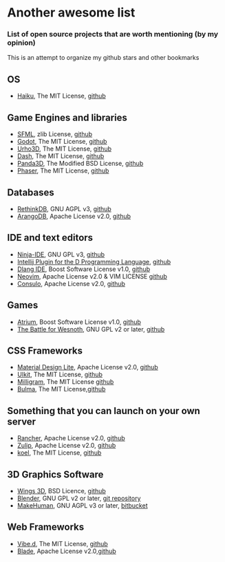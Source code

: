 # Another awesome list
### List of open source projects that are worth mentioning (by my opinion)

This is an attempt to organize my github stars and other bookmarks

## OS
- [Haiku](https://www.haiku-os.org/), The MIT License, [github](https://github.com/haiku/haiku) 

## Game Engines and libraries
- [SFML](http://www.sfml-dev.org/), zlib License, [github](https://github.com/SFML/SFML)
- [Godot](http://www.godotengine.org/projects/godot-engine), The MIT License, [github](https://github.com/godotengine/godot)
- [Urho3D](http://urho3d.github.io/), The MIT License, [github](https://github.com/urho3d/Urho3D)
- [Dash](http://dash.circularstudios.com/), The MIT License, [github](https://github.com/Circular-Studios/Dash)
- [Panda3D](https://www.panda3d.org/), The Modified BSD License, [github](https://github.com/panda3d/panda3d)
- [Phaser](http://phaser.io/), The MIT License, [github](https://github.com/photonstorm/phaser)

## Databases
- [RethinkDB](https://www.rethinkdb.com/), GNU AGPL v3, [github](https://github.com/rethinkdb/rethinkdb)
- [ArangoDB](https://www.arangodb.com/), Apache License v2.0, [github](https://github.com/arangodb/arangodb)

## IDE and text editors
- [Ninja-IDE](http://ninja-ide.org/), GNU GPL v3, [github](https://github.com/ninja-ide/ninja-ide)
- [Intellij Plugin for the D Programming Language](https://plugins.jetbrains.com/plugin/8115), [github](https://github.com/kingsleyh/DLanguage)
- [Dlang IDE](https://github.com/buggins/dlangide/wiki), Boost Software License v1.0, [github](https://github.com/buggins/dlangide)
- [Neovim](https://neovim.io/), Apache License v2.0 & VIM LICENSE [github](https://github.com/neovim/neovim)
- [Consulo](https://github.com/consulo/consulo/wiki), Apache License v2.0, [github](https://github.com/consulo/consulo)
 
## Games
- [Atrium](http://gecko0307.github.io/atrium/), Boost Software License v1.0, [github](https://github.com/gecko0307/atrium)
- [The Battle for Wesnoth](http://www.wesnoth.org/), GNU GPL v2 or later, [github](https://github.com/wesnoth/wesnoth)

## CSS Frameworks
- [Material Design Lite](http://getmdl.io/), Apache License v2.0, [github](https://github.com/google/material-design-lite)
- [UIkit](http://getuikit.com/), The MIT License, [github](https://github.com/uikit/uikit)
- [Milligram](http://milligram.github.io/), The MIT License [github](https://github.com/milligram/milligram)
- [Bulma](http://bulma.io/), The MIT License,[github](https://github.com/jgthms/bulma)

## Something that you can launch on your own server
- [Rancher](http://rancher.com/), Apache License v2.0, [github](https://github.com/rancher/rancher)
- [Zulip](https://www.zulip.org/), Apache License v2.0, [github](https://github.com/zulip/zulip)
- [koel](http://koel.phanan.net/), The MIT License, [github](https://github.com/phanan/koel)

## 3D Graphics Software
- [Wings 3D](http://www.wings3d.com/), BSD Licence, [github](https://github.com/dgud/wings)
- [Blender](https://www.blender.org/), GNU GPL v2 or later, [git repository](https://git.blender.org/gitweb/gitweb.cgi/blender.git)
- [MakeHuman](http://www.makehuman.org/), GNU AGPL v3 or later, [bitbucket](https://bitbucket.org/MakeHuman/makehuman/)

## Web Frameworks
- [Vibe.d](http://vibed.org/), The MIT License, [github](https://github.com/rejectedsoftware/vibe.d)
- [Blade](http://bladejava.com/), Apache License v2.0,[github](https://github.com/biezhi/blade)
